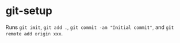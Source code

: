 # git-setup

Runs `git init`, `git add .`, `git commit -am "Initial commit"`, and `git remote add origin xxx`.
 